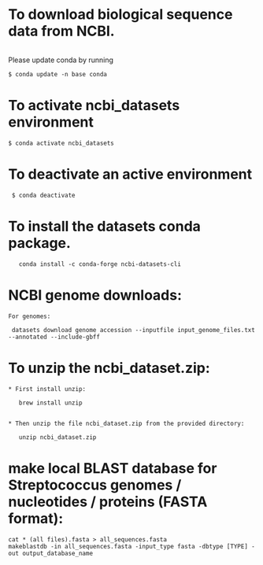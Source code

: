 # To download biological sequence data from NCBI.

```conda create -n ncbi_datasets
```

Please update conda by running

    $ conda update -n base conda


# To activate ncbi_datasets environment

    $ conda activate ncbi_datasets

# To deactivate an active environment

     $ conda deactivate

# To install the datasets conda package.

```
   conda install -c conda-forge ncbi-datasets-cli
```

# NCBI genome downloads:

```
For genomes:

 datasets download genome accession --inputfile input_genome_files.txt --annotated --include-gbff
```

# To unzip the ncbi_dataset.zip:

```
* First install unzip:

   brew install unzip


* Then unzip the file ncbi_dataset.zip from the provided directory:

   unzip ncbi_dataset.zip
```
# make local BLAST database for Streptococcus genomes / nucleotides / proteins (FASTA format):

```
cat * (all files).fasta > all_sequences.fasta
makeblastdb -in all_sequences.fasta -input_type fasta -dbtype [TYPE] -out output_database_name
```
  
                             
